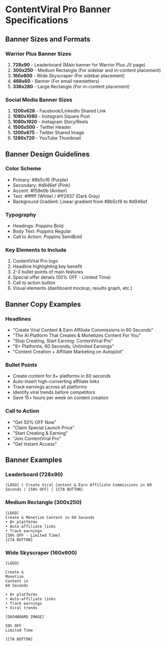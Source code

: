# ContentViral Pro Banner Specifications

## Banner Sizes and Formats

### Warrior Plus Banner Sizes
1. **728x90** - Leaderboard (Main banner for Warrior Plus JV page)
2. **300x250** - Medium Rectangle (For sidebar and in-content placement)
3. **160x600** - Wide Skyscraper (For sidebar placement)
4. **468x60** - Banner (For email newsletters)
5. **336x280** - Large Rectangle (For in-content placement)

### Social Media Banner Sizes
1. **1200x628** - Facebook/LinkedIn Shared Link
2. **1080x1080** - Instagram Square Post
3. **1080x1920** - Instagram Story/Reels
4. **1500x500** - Twitter Header
5. **1200x675** - Twitter Shared Image
6. **1280x720** - YouTube Thumbnail

## Banner Design Guidelines

### Color Scheme
- Primary: #8b5cf6 (Purple)
- Secondary: #d946ef (Pink)
- Accent: #f59e0b (Amber)
- Text: #ffffff (White) / #1f2937 (Dark Gray)
- Background Gradient: Linear gradient from #8b5cf6 to #d946ef

### Typography
- Headings: Poppins Bold
- Body Text: Poppins Regular
- Call to Action: Poppins SemiBold

### Key Elements to Include
1. ContentViral Pro logo
2. Headline highlighting key benefit
3. 2-3 bullet points of main features
4. Special offer details (50% OFF - Limited Time)
5. Call to action button
6. Visual elements (dashboard mockup, results graph, etc.)

## Banner Copy Examples

### Headlines
- "Create Viral Content & Earn Affiliate Commissions in 60 Seconds"
- "The AI Platform That Creates & Monetizes Content For You"
- "Stop Creating, Start Earning: ContentViral Pro"
- "8+ Platforms, 60 Seconds, Unlimited Earnings"
- "Content Creation + Affiliate Marketing on Autopilot"

### Bullet Points
- Create content for 8+ platforms in 60 seconds
- Auto-insert high-converting affiliate links
- Track earnings across all platforms
- Identify viral trends before competitors
- Save 15+ hours per week on content creation

### Call to Action
- "Get 50% OFF Now"
- "Claim Special Launch Price"
- "Start Creating & Earning"
- "Join ContentViral Pro"
- "Get Instant Access"

## Banner Examples

### Leaderboard (728x90)
```
[LOGO] | Create Viral Content & Earn Affiliate Commissions in 60 Seconds | [50% OFF] | [CTA BUTTON]
```

### Medium Rectangle (300x250)
```
[LOGO]
Create & Monetize Content in 60 Seconds
• 8+ platforms
• Auto-affiliate links
• Track earnings
[50% OFF - Limited Time]
[CTA BUTTON]
```

### Wide Skyscraper (160x600)
```
[LOGO]

Create & 
Monetize
Content in
60 Seconds

• 8+ platforms
• Auto-affiliate links
• Track earnings
• Viral trends

[DASHBOARD IMAGE]

50% OFF
Limited Time

[CTA BUTTON]
```
